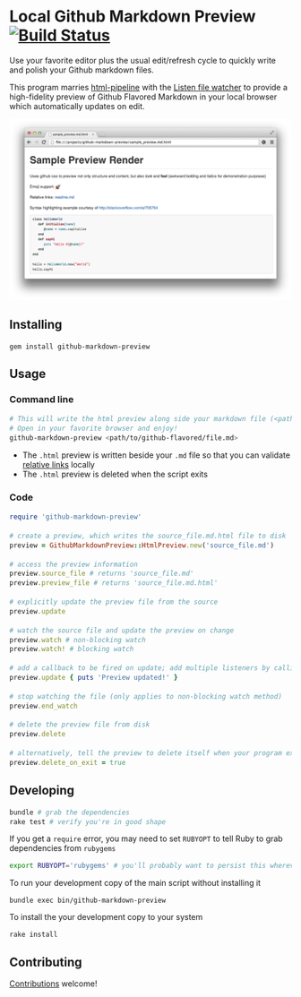 # Local Github Markdown Preview [![Build Status](https://secure.travis-ci.org/dmarcotte/github-markdown-preview.png)](http://travis-ci.org/dmarcotte/github-markdown-preview)

Use your favorite editor plus the usual edit/refresh cycle to quickly write and polish your Github markdown files.

This program marries [html-pipeline](https://github.com/jch/html-pipeline) with the [Listen file watcher](https://github.com/guard/listen) to provide a high-fidelity preview of Github Flavored Markdown in your local browser which automatically updates on edit.

![sample screenshot](sample.png "Local Github Markdown Preview output")

## Installing
```
gem install github-markdown-preview
```

## Usage
### Command line
```bash
# This will write the html preview along side your markdown file (<path/to/github-flavored/file.md.html>)
# Open in your favorite browser and enjoy!
github-markdown-preview <path/to/github-flavored/file.md>
```
* The `.html` preview is written beside your `.md` file so that you can validate [relative links](https://github.com/blog/1395-relative-links-in-markup-files) locally
* The `.html` preview is deleted when the script exits

### Code
```ruby
require 'github-markdown-preview'

# create a preview, which writes the source_file.md.html file to disk
preview = GithubMarkdownPreview::HtmlPreview.new('source_file.md')

# access the preview information
preview.source_file # returns 'source_file.md'
preview.preview_file # returns 'source_file.md.html'

# explicitly update the preview file from the source
preview.update

# watch the source file and update the preview on change
preview.watch # non-blocking watch
preview.watch! # blocking watch

# add a callback to be fired on update; add multiple listeners by calling again
preview.update { puts 'Preview updated!' }

# stop watching the file (only applies to non-blocking watch method)
preview.end_watch

# delete the preview file from disk
preview.delete

# alternatively, tell the preview to delete itself when your program exits
preview.delete_on_exit = true
```

## Developing
```bash
bundle # grab the dependencies
rake test # verify you're in good shape
```
If you get a `require` error, you may need to set `RUBYOPT` to tell Ruby to grab dependencies from `rubygems`
```bash
export RUBYOPT='rubygems' # you'll probably want to persist this wherever you manage your env variables
```
To run your development copy of the main script without installing it
```
bundle exec bin/github-markdown-preview
```
To install the your development copy to your system
```
rake install
```

## Contributing

[Contributions](contributing.md) welcome!